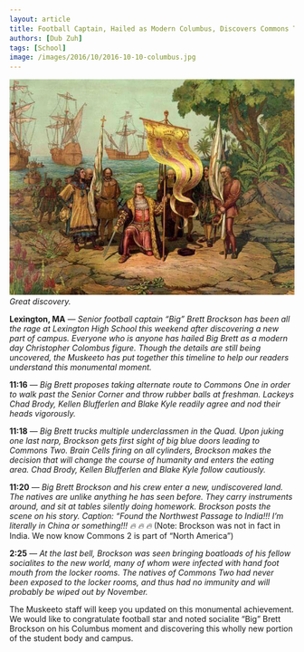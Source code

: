```yaml
---
layout: article
title: Football Captain, Hailed as Modern Columbus, Discovers Commons Two
authors: [Dub Zuh]
tags: [School]
image: /images/2016/10/2016-10-10-columbus.jpg
---
```


![Great discovery.](/images/2016/10/2016-10-10-columbus.jpg)
*Great discovery.*

**Lexington, MA** — _Senior football captain “Big” Brett Brockson has been all the rage at Lexington High School this weekend after discovering a new part of campus. Everyone who is anyone has hailed Big Brett as a modern day Christopher Colombus figure. Though the details are still being uncovered, the Muskeeto has put together this timeline to help our readers understand this monumental moment._

**11:16** — _Big Brett proposes taking alternate route to Commons One in order to walk past the Senior Corner and throw rubber balls at freshman. Lackeys Chad Brody, Kellen Blufferlen and Blake Kyle readily agree and nod their heads vigorously._

**11:18** — _Big Brett trucks multiple underclassmen in the Quad. Upon juking one last narp, Brockson gets first sight of big blue doors leading to Commons Two. Brain Cells firing on all cylinders, Brockson makes the decision that will change the course of humanity and enters the eating area. Chad Brody, Kellen Blufferlen and Blake Kyle follow cautiously._

**11:20** — _Big Brett Brockson and his crew enter a new, undiscovered land. The natives are unlike anything he has seen before. They carry instruments around, and sit at tables silently doing homework. Brockson posts the scene on his story. Caption: “Found the Northwest Passage to India!!! I’m literally in China or something!!! 🔥 🔥 🔥_
(Note: Brockson was not in fact in India. We now know Commons 2 is part of “North America”)

**2:25** — _At the last bell, Brockson was seen bringing boatloads of his fellow socialites to the new world, many of whom were infected with hand foot mouth from the locker rooms. The natives of Commons Two had never been exposed to the locker rooms, and thus had no immunity and will probably be wiped out by November._


The Muskeeto staff will keep you updated on this monumental achievement. We would like to congratulate football star and noted socialite “Big” Brett Brockson on his Columbus moment and discovering this wholly new portion of the student body and campus.
